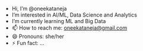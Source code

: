 -  Hi, I’m @oneekataneja
- I’m interested in AI/ML, Data Science and Analytics
- I’m currently learning ML and Big Data
- 📫 How to reach me: oneekataneja@gmail.com
- 😄 Pronouns: she/her
- ⚡ Fun fact: ...

<!---
oneekataneja/oneekataneja is a ✨ special ✨ repository because its `README.md` (this file) appears on your GitHub profile.
You can click the Preview link to take a look at your changes.
--->
